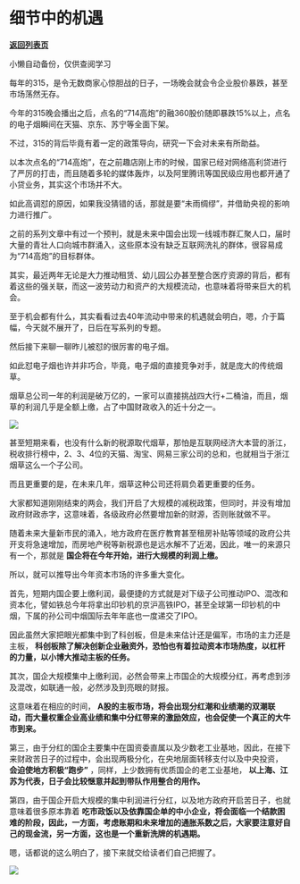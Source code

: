 # 细节中的机遇

[**返回列表页**](/gzh/政事堂2019)

小懒自动备份，仅供查阅学习

  

每年的315，是令无数商家心惊胆战的日子，一场晚会就会令企业股价暴跌，甚至市场荡然无存。

  

今年的315晚会播出之后，点名的“714高炮”的融360股价随即暴跌15%以上，点名的电子烟瞬间在天猫、京东、苏宁等全面下架。

  

不过，315的背后毕竟有着一定的政策导向，研究一下会对未来有所助益。

  

以本次点名的“714高炮”，在之前趣店刚上市的时候，国家已经对网络高利贷进行了严厉的打击，而且随着多轮的媒体轰炸，以及阿里腾讯等国民级应用也都开通了小贷业务，其实这个市场并不大。

  

如此高调怼的原因，如果我没猜错的话，那就是要“未雨绸缪”，并借助央视的影响力进行推广。

  

之前的系列文章中有过一个预判，就是未来中国会出现一线城市群汇聚人口，届时大量的青壮人口向城市群涌入，这些原本没有缺乏互联网洗礼的群体，很容易成为“714高炮”的目标群体。

  

其实，最近两年无论是大力推动租赁、幼儿园公办甚至整合医疗资源的背后，都有着这些的强关联，而这一波劳动力和资产的大规模流动，也意味着将带来巨大的机会。

  

至于机会都有什么，其实看看过去40年流动中带来的机遇就会明白，嗯，介于篇幅，今天就不展开了，日后在写系列的专题。

  

  

然后接下来聊一聊昨儿被怼的很厉害的电子烟。

  

如此怼电子烟也许并非巧合，毕竟，电子烟的直接竞争对手，就是庞大的传统烟草。

  

烟草总公司一年的利润是破万亿的，一家可以直接挑战四大行+二桶油，而且，烟草的利润几乎是全额上缴，占了中国财政收入的近十分之一。

  

![](https://mmbiz.qpic.cn/mmbiz_jpg/rxhS23yu8cNiaA4B5ZCa7XlBJu6XhQVAVrfGWcT5nACnIDw6trbhiaArVs2bfotpYzYhYvUBcTfdR4ribVaaudtLw/640?wx_fmt=jpeg)

  

甚至短期来看，也没有什么新的税源取代烟草，那怕是互联网经济大本营的浙江，税收排行榜中，2、3、4位的天猫、淘宝、网易三家公司的总和，也就相当于浙江烟草这么一个子公司。

  

而且更重要的是，在未来几年，烟草这种公司还将肩负着更重要的任务。

  

大家都知道刚刚结束的两会，我们开启了大规模的减税政策，但同时，并没有增加政府财政赤字，这意味着，各级政府必然要增加新的财源，否则账就做不平。

  

随着未来大量新市民的涌入，地方政府在医疗教育甚至租房补贴等领域的政府公共开支将急速增加，而房地产税等新税源也是远水解不了近渴，因此，唯一的来源只有一个，那就是
**国企将在今年开始，进行大规模的利润上缴。**

  

所以，就可以推导出今年资本市场的许多重大变化。

  

首先，短期内国企要上缴利润，最便捷的方式就是对下级子公司推动IPO、混改和资本化，譬如铁总今年将拿出印钞机的京沪高铁IPO，甚至全球第一印钞机的中烟，下属的孙公司中烟国际去年年底也一度递交了IPO。

  

因此虽然大家把眼光都集中到了科创板，但是未来估计还是偏军，市场的主力还是主板，
**科创板除了解决创新企业融资外，恐怕也有着拉动资本市场热度，以杠杆的力量，以小博大推动主板的任务。**

  

  

其次，国企大规模集中上缴利润，必然会带来上市国企的大规模分红，再考虑到涉及混改，如联通一般，必然涉及到亮眼的财报。

  

这意味着在相应的时间，
**A股的主板市场，将会出现分红潮和业绩潮的双潮联动，而大量权重企业高业绩和集中分红带来的激励效应，也会促使一个真正的大牛市到来。**

  

  

第三，由于分红的国企主要集中在国资委直属以及少数老工业基地，因此，在接下来财政苦日子的过程中，会出现两极分化，在央地层面转移支付以及中央投资，
**会迫使地方积极“跑步”** ，同样，上少数拥有优质国企的老工业基地， **以上海、江苏为代表，日子会比较惬意并起到带队作用整合的用作。**

  

  

第四，由于国企开启大规模的集中利润进行分红，以及地方政府开启苦日子，也就意味着很多原本靠着
**吃市政饭以及依靠国企单的中小企业，将会面临一个结款困难的阶段，因此，一方面，考虑账期和未来增加的通胀系数之后，大家要注意好自己的现金流，另一方面，这也是一个重新洗牌的机遇期。**

  

嗯，话都说的这么明白了，接下来就交给读者们自己把握了。  

  

![](https://mmbiz.qpic.cn/mmbiz_png/rxhS23yu8cOa3WzSVyzFr2zqIic5SRr9nkeZJ7icZsu1JBsCHVc0zj7vpfwiao9gK9rubXEIS92WwwPib1e6ISZP7g/640?wx_fmt=png)


